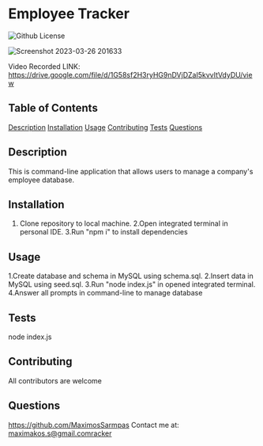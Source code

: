   # Employee Tracker
  ![Github License](https://img.shields.io/badge/license-MIT-green)
  
 ![Screenshot 2023-03-26 201633](https://user-images.githubusercontent.com/117605647/227814262-192604ce-9cc5-4992-ae7c-051d59d8fd3a.png)


 
 Video Recorded LINK: https://drive.google.com/file/d/1G58sf2H3ryHG9nDVjDZaI5kvvItVdyDU/view
  ## Table of Contents
  
  [Description](#description)
  [Installation](#installation)
  [Usage](#usage)
  [Contributing](#contributing)
  [Tests](#tests)
  [Questions](#questions)
  
  ## Description
  This is command-line application that allows users to manage a company's employee database.
  
  ## Installation
  1. Clone repository to local machine. 2.Open integrated terminal in personal IDE. 3.Run "npm i" to install dependencies 
  
  ## Usage
  1.Create database and schema in MySQL using schema.sql. 2.Insert data in MySQL using seed.sql. 3.Run "node index.js" in opened integrated terminal. 4.Answer all prompts in command-line to manage database
  
  ## Tests
  node index.js
  
  ## Contributing
  All contributors are welcome
  
  
  
  ## Questions
  https://github.com/MaximosSarmpas 
  Contact me at: maximakos.s@gmail.comracker
